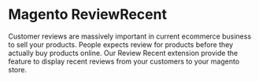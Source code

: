 # Magento ReviewRecent
Customer reviews are massively important in current ecommerce business to sell your products. People expects review 
for products before they actually buy products online.
Our Review Recent extension provide the feature to display recent reviews from your customers to your magento store.

